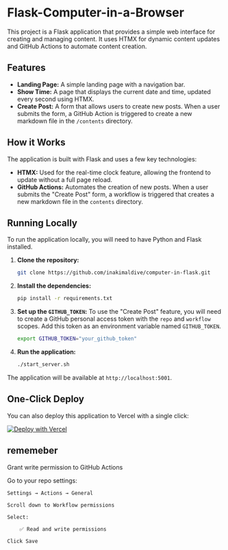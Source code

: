 # Flask-Computer-in-a-Browser

This project is a Flask application that provides a simple web interface for creating and managing content. It uses HTMX for dynamic content updates and GitHub Actions to automate content creation.

## Features

- **Landing Page:** A simple landing page with a navigation bar.
- **Show Time:** A page that displays the current date and time, updated every second using HTMX.
- **Create Post:** A form that allows users to create new posts. When a user submits the form, a GitHub Action is triggered to create a new markdown file in the `/contents` directory.

## How it Works

The application is built with Flask and uses a few key technologies:

- **HTMX:** Used for the real-time clock feature, allowing the frontend to update without a full page reload.
- **GitHub Actions:** Automates the creation of new posts. When a user submits the "Create Post" form, a workflow is triggered that creates a new markdown file in the `contents` directory.

## Running Locally

To run the application locally, you will need to have Python and Flask installed.

1.  **Clone the repository:**
    ```bash
    git clone https://github.com/inakimaldive/computer-in-flask.git
    ```
2.  **Install the dependencies:**
    ```bash
    pip install -r requirements.txt
    ```
3.  **Set up the `GITHUB_TOKEN`:**
    To use the "Create Post" feature, you will need to create a GitHub personal access token with the `repo` and `workflow` scopes. Add this token as an environment variable named `GITHUB_TOKEN`.
    ```bash
    export GITHUB_TOKEN="your_github_token"
    ```
4.  **Run the application:**
    ```bash
    ./start_server.sh
    ```
The application will be available at `http://localhost:5001`.

## One-Click Deploy

You can also deploy this application to Vercel with a single click:

[![Deploy with Vercel](https://vercel.com/button)](https://vercel.com/new/clone?repository-url=https%3A%2F%2Fgithub.com%2Finakimaldive%2Fcomputer-in-flask)


## rememeber

Grant write permission to GitHub Actions

Go to your repo settings:

    Settings → Actions → General

    Scroll down to Workflow permissions

    Select:

        ✅ Read and write permissions

    Click Save